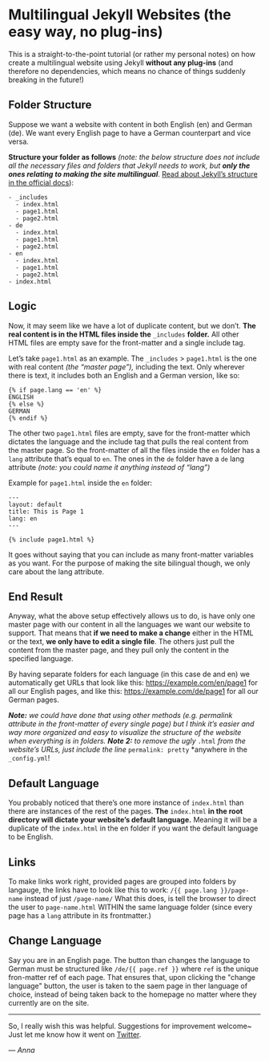 # Multilingual Jekyll Websites (the easy way, no plug-ins)
This is a straight-to-the-point tutorial (or rather my personal notes) on how create a multilingual website using Jekyll **without any plug-ins** (and therefore no dependencies, which means no chance of things suddenly breaking in the future!)

## Folder Structure

Suppose we want a website with content in both English (en) and German (de). We want every English page to have a German counterpart and vice versa.

**Structure your folder as follows** *(note: the below structure does not include all the necessary files and folders that Jekyll needs to work, but ***only the ones relating to making the site multilingual****. [Read about Jekyll’s structure in the official docs](https://jekyllrb.com/docs/structure/)):

```
- _includes
  - index.html
  - page1.html
  - page2.html
- de
  - index.html
  - page1.html
  - page2.html
- en
  - index.html
  - page1.html
  - page2.html
- index.html
```

## Logic

Now, it may seem like we have a lot of duplicate content, but we don’t. **The real content is in the HTML files inside the** `_includes` **folder.** All other HTML files are empty save for the front-matter and a single include tag.

Let’s take `page1.html` as an example.
The `_includes` > `page1.html` is the one with real content *(the “master page”),* including the text. Only wherever there is text, it includes both an English and a German version, like so:


    {% if page.lang == 'en' %}
    ENGLISH
    {% else %}
    GERMAN
    {% endif %}

The other two `page1.html` files are empty, save for the front-matter which dictates the language and the include tag that pulls the real content from the master page.
So the front-matter of all the files inside the `en` folder has a `lang` attribute that’s equal to `en`. The ones in the `de` folder have a `de` lang attribute *(note: you could name it anything instead of “lang”)* 

Example for `page1.html` inside the `en` folder:

    ---
    layout: default
    title: This is Page 1
    lang: en
    ---
    
    {% include page1.html %}

It goes without saying that you can include as many front-matter variables as you want. For the purpose of making the site bilingual though, we only care about the lang attribute.


## End Result

Anyway, what the above setup effectively allows us to do, is have only one master page with our content in all the languages we want our website to support. That means that **if we need to make a change** either in the HTML or the text, **we only have to edit a single file**. The others just pull the content from the master page, and they pull only the content in the specified language.

By having separate folders for each language (in this case de and en) we automatically get URLs that look like this: https://example.com/en/page1 for all our English pages, and like this: https://example.com/de/page1 for all our German pages.

***Note:*** *we could have done that using other methods (e.g. permalink attribute in the front-matter of every single page) but I think it’s easier and way more organized and easy to visualize the structure of the website when everything is in folders.*
***Note 2:*** *to remove the ugly* `.html` *from the website’s URLs, just include the line* `permalink: pretty` *anywhere in the `_config.yml`!


## Default Language

You probably noticed that there’s one more instance of `index.html` than there are instances of the rest of the pages. **The** `index.html` **in the root directory will dictate your website’s default language.** Meaning it will be a duplicate of the `index.html` in the en folder if you want the default language to be English.

## Links
To make links work right, provided pages are grouped into folders by langauge, the links have to look like this to work:
`/{{ page.lang }}/page-name` instead of just `/page-name/`
What this does, is tell the browser to direct the user to `page-name.html` WITHIN the same language folder (since every page has a `lang` attribute in its frontmatter.)

## Change Language
Say you are in an English page. The button than changes the language to German must be structured like `/de/{{ page.ref }}` where `ref` is the unique fron-matter ref of each page. That ensures that, upon clicking the "change language" button, the user is taken to the saem page in ther language of choice, instead of being taken back to the homepage no matter where they currently are on the site.  

----------

So, I really wish this was helpful. Suggestions for improvement welcome~ Just let me know how it went on [Twitter](https://twitter.com/that__anna).


  *— Anna*
